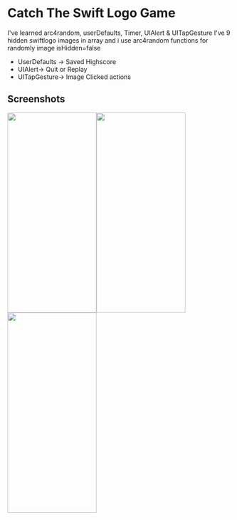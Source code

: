 
# Catch The Swift Logo Game
I've learned arc4random, userDefaults, Timer, UIAlert & UITapGesture 
I've 9 hidden swiftlogo images in array and i use arc4random functions for randomly image isHidden=false 
* UserDefaults -> Saved Highscore
* UIAlert-> Quit or Replay
* UITapGesture-> Image Clicked actions

## Screenshots
<img src="https://github.com/Furkansarip/iOS-Swift-Projects/blob/main/CatchTheSwiftLogo/Screenshots/main.png" width=200 height=450/><img src="https://github.com/Furkansarip/iOS-Swift-Projects/blob/main/CatchTheSwiftLogo/Screenshots/main2.png" width=200 height=450/><img src="https://github.com/Furkansarip/iOS-Swift-Projects/blob/main/CatchTheSwiftLogo/Screenshots/gameover.png" width=200 height=450/>



